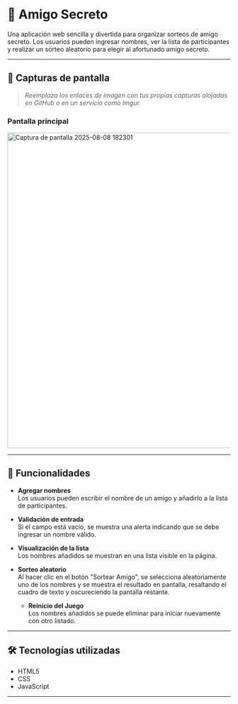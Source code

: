 # 🎁 Amigo Secreto

Una aplicación web sencilla y divertida para organizar sorteos de amigo secreto. Los usuarios pueden ingresar nombres, ver la lista de participantes y realizar un sorteo aleatorio para elegir al afortunado amigo secreto.

---

## 📸 Capturas de pantalla

> _Reemplaza los enlaces de imagen con tus propias capturas alojadas en GitHub o en un servicio como Imgur._

### Pantalla principal
<img width="965" height="712" alt="Captura de pantalla 2025-08-08 182301" src="https://github.com/user-attachments/assets/82de74a5-89c4-4df8-b1d8-4796898cd547" />

---

## 🚀 Funcionalidades

- **Agregar nombres**  
  Los usuarios pueden escribir el nombre de un amigo y añadirlo a la lista de participantes.

- **Validación de entrada**  
  Si el campo está vacío, se muestra una alerta indicando que se debe ingresar un nombre válido.

- **Visualización de la lista**  
  Los nombres añadidos se muestran en una lista visible en la página.

- **Sorteo aleatorio**  
  Al hacer clic en el botón "Sortear Amigo", se selecciona aleatoriamente uno de los nombres y se muestra el resultado en pantalla, resaltando el cuadro de texto y oscureciendo la pantalla restante.

  - **Reinicio del Juego**  
  Los nombres añadidos se puede eliminar para iniciar nuevamente con otro listado.

---

## 🛠️ Tecnologías utilizadas

- HTML5  
- CSS
- JavaScript

---

